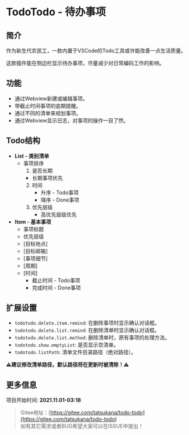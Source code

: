 # TodoTodo - 待办事项

## 简介

作为新生代农民工，一款内置于VSCode的Todo工具或许能改善一点生活质量。

这款插件能在侧边栏显示待办事项，尽量减少对日常编码工作的影响。

## 功能

- 通过Webview新建或编辑事项。
- 带截止时间事项的逾期提醒。
- 通过不同的清单来规划事项。
- 通过Webview显示日志，对事项的操作一目了然。

## Todo结构

- **List - 类别清单**
  - 事项排序
    1. 是否长期
      - 长期事项优先
    2. 时间
       - 升序 - Todo事项
       - 降序 - Done事项
    3. 优先层级
       - 高优先层级优先
- **Item - 基本事项**
  - 事项标题
  - 优先层级
  - [目标地点]
  - [目标邮箱]
  - [事项细节]
  - [周期]
  - [时间]
    - 截止时间 - Todo事项
    - 完成时间 - Done事项

## 扩展设置

- `todotodo.delete.item.remind`: 在删除事项时显示确认对话框。
- `todotodo.delete.list.remind`: 在删除清单时显示确认对话框。
- `todotodo.delete.list.method`: 删除清单时，原有事项的处理方法。
- `todotodo.show.emptyList`: 是否显示空清单。
- `todotodo.listPath`: 清单文件目录路径（绝对路径）。

**:warning:建议修改清单路径，默认路径将在更新时被清除！:warning:**

## 更多信息

项目开始时间: **2021.11.01-03:18**

> Gitee地址：[https://gitee.com/tatsukana/todo-todo](https://gitee.com/tatsukana/todo-todo)
> <br>
> 如有其它需求或者BUG希望大家可以在ISSUE中提出！